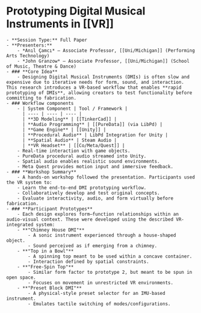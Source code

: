 # Prototyping Digital Musical Instruments in [[VR]]
	- **Session Type:** Full Paper
	- **Presenters:**
		- *Anıl Çamcı* — Associate Professor, [[Uni/Michigan]] (Performing Arts Technology)
		- *John Granzow* — Associate Professor, [[Uni/Michigan]] (School of Music, Theatre & Dance)
	- ### **Core Idea**
		- Designing Digital Musical Instruments (DMIs) is often slow and expensive due to iterative needs for form, sound, and interaction. This research introduces a VR-based workflow that enables **rapid prototyping of DMIs**, allowing creators to test functionality before committing to fabrication.
	- ### Workflow components
		- | System Component | Tool / Framework |
		  | ---- | ---- | ---- |
		  | **3D Modeling** | [[TinkerCad]] |
		  | **Audio Programming** | [[PureData]] (via LibPd) |
		  | **Game Engine** | [[Unity]] |
		  | **Procedural Audio** | LibPd Integration for Unity |
		  | **Spatial Audio** | Steam Audio |
		  | **VR Headset** | [[Co/Meta/Quest]] |
		- Real-time interaction with game objects.
		- PureData procedural audio streamed into Unity.
		- Spatial audio enables realistic sound environments.
		- Meta Quest provides motion input and immersive feedback.
	- ### **Workshop Summary**
		- A hands-on workshop followed the presentation. Participants used the VR system to:
		- Learn the end-to-end DMI prototyping workflow.
		- Collaboratively develop and test original concepts.
		- Evaluate interactivity, audio, and form virtually before fabrication.
	- ### **Participant Prototypes**
		- Each design explores form–function relationships within an audio-visual context. These were developed using the described VR-integrated system:
		- **"Chimney House DMI"**
			- A sonic instrument experienced through a house-shaped object.
			- Sound perceived as if emerging from a chimney.
		- **"Top in a Bowl"**
			- A spinning top meant to be used within a concave container.
			- Interaction defined by spatial constraints.
		- **"Free-Spin Top"**
			- Similar form factor to prototype 2, but meant to be spun in open space.
			- Focuses on movement in unrestricted VR environments.
		- **"Preset Block DMI"**
			- A physical-style preset selector for an IMU-based instrument.
			- Emulates tactile switching of modes/configurations.